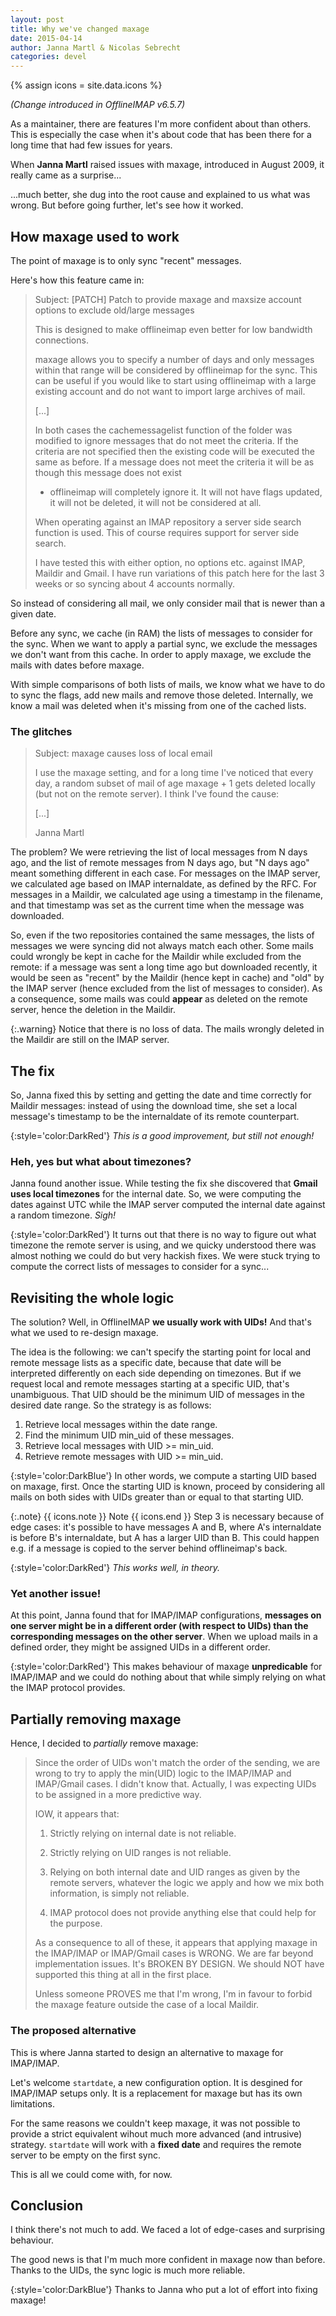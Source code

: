 ```yaml
---
layout: post
title: Why we've changed maxage
date: 2015-04-14
author: Janna Martl & Nicolas Sebrecht
categories: devel
---
```


{% assign icons = site.data.icons %}

*(Change introduced in OfflineIMAP v6.5.7)*

As a maintainer, there are features I'm more confident about than others. This is especially the case when it's about code that has been there for a long time that had few issues for years.

When **Janna Martl** raised issues with maxage, introduced in August 2009, it really came as a surprise...

<!--more-->

...much better, she dug into the root cause and explained to us what was wrong. But before going further, let's see how it worked.


## How maxage used to work

The point of maxage is to only sync "recent" messages.

Here's how this feature came in:

> Subject: [PATCH] Patch to provide maxage and maxsize account options to exclude old/large messages
> 
> This is designed to make offlineimap even better for low bandwidth connections.
> 
> maxage allows you to specify a number of days and only messages within
> that range will be considered by offlineimap for the sync.  This can be
> useful if you would like to start using offlineimap with a large
> existing account and do not want to import large archives of mail.
> 
> [...]
> 
> In both cases the cachemessagelist function of the folder was modified to ignore
> messages that do not meet the criteria.  If the criteria are not specified
> then the existing code will be executed the same as before.  If a message
> does not meet the criteria it will be as though this message does not exist
> - offlineimap will completely ignore it.  It will not have flags updated,
> it will not be deleted, it will not be considered at all.
> 
> When operating against an IMAP repository a server side search function
> is used.  This of course requires support for server side search.
> 
> I have tested this with either option, no options etc. against IMAP, Maildir
> and Gmail.  I have run variations of this patch here for the last 3 weeks or
> so syncing about 4 accounts normally.

So instead of considering all mail, we only consider mail that is newer than a given date.

Before any sync, we cache (in RAM) the lists of messages to consider for the sync. When we want to apply a partial sync, we exclude the messages we don't want from this cache. In order to apply maxage, we exclude the mails with dates before maxage.

With simple comparisons of both lists of mails, we know what we have to do to sync the flags, add new mails and remove those deleted. Internally, we know a mail was deleted when it's missing from one of the cached lists.


### The glitches

> Subject: maxage causes loss of local email
>
> I use the maxage setting, and for a long time I've noticed that every
> day, a random subset of mail of age maxage + 1 gets deleted locally
> (but not on the remote server). I think I've found the cause:
>
> [...]
>
> Janna Martl

The problem? We were retrieving the list of local messages from N days ago, and the list of remote messages from N days ago, but "N days ago" meant something different in each case. For messages on the IMAP server, we calculated age based on IMAP internaldate, as defined by the RFC. For messages in a Maildir, we calculated age using a timestamp in the filename, and that timestamp was set as the current time when the message was downloaded.

So, even if the two repositories contained the same messages, the lists of messages we were syncing did not always match each other. Some mails could wrongly be kept in cache for the Maildir while excluded from the remote: if a message was sent a long time ago but downloaded recently, it would be seen as "recent" by the Maildir (hence kept in cache) and "old" by the IMAP server (hence excluded from the list of messages to consider). As a consequence, some mails was could **appear** as deleted on the remote server, hence the deletion in the Maildir.

{:.warning}
Notice that there is no loss of data. The mails wrongly deleted in the Maildir are still on the IMAP server.


## The fix

So, Janna fixed this by setting and getting the date and time correctly for Maildir messages: instead of using the download time, she set a local message's timestamp to be the internaldate of its remote counterpart.

{:style='color:DarkRed'}
*This is a good improvement, but still not enough!*


### Heh, yes but what about timezones?

Janna found another issue. While testing the fix she discovered that **Gmail uses local timezones** for the internal date. So, we were computing the dates against UTC while the IMAP server computed the internal date against a random timezone. *Sigh!*

{:style='color:DarkRed'}
It turns out that there is no way to figure out what timezone the remote server is using, and we quicky understood there was almost nothing we could do but very hackish fixes. We were stuck trying to compute the correct lists of messages to consider for a sync...


## Revisiting the whole logic

The solution? Well, in OfflineIMAP **we usually work with UIDs!** And that's what we used to re-design maxage.

The idea is the following: we can't specify the starting point for local and remote message lists as a specific date, because that date will be interpreted differently on each side depending on timezones. But if we request local and remote messages starting at a specific UID, that's unambiguous. That UID should be the minimum UID of messages in the desired date range. So the strategy is as follows:

1. Retrieve local messages within the date range.
2. Find the minimum UID min_uid of these messages.
3. Retrieve local messages with UID >= min_uid.
4. Retrieve remote messages with UID >= min_uid.

{:style='color:DarkBlue'}
In other words, we compute a starting UID based on maxage, first. Once the starting UID is known, proceed by considering all mails on both sides with UIDs greater than or equal to that starting UID.

{:.note}
{{ icons.note }} Note {{ icons.end }}
Step 3 is necessary because of edge cases: it's possible to have messages A and B, where A's internaldate is before B's internaldate, but A has a larger UID than B. This could happen e.g. if a message is copied to the server behind offlineimap's back.

{:style='color:DarkRed'}
*This works well, in theory.*


### Yet another issue!

At this point, Janna found that for IMAP/IMAP configurations, **messages on one server might be in a different order (with respect to UIDs) than the corresponding messages on the other server**. When we upload mails in a defined order, they might be assigned UIDs in a different order.

{:style='color:DarkRed'}
This makes behaviour of maxage **unpredicable** for IMAP/IMAP and we could do nothing about that while simply relying on what the IMAP protocol provides.


## Partially removing maxage

Hence, I decided to *partially* remove maxage:

> Since the order of UIDs won't match the order of the sending, we are
> wrong to try to apply the min(UID) logic to the IMAP/IMAP and IMAP/Gmail
> cases. I didn't know that. Actually, I was expecting UIDs to be assigned
> in a more predictive way.
> 
> IOW, it appears that:
> 
> 1. Strictly relying on internal date is not reliable.
> 
> 2. Strictly relying on UID ranges is not reliable.
> 
> 3. Relying on both internal date and UID ranges as given by the remote
>    servers, whatever the logic we apply and how we mix both information, is
>    simply not reliable.
> 
> 4. IMAP protocol does not provide anything else that could help for the
>    purpose.
> 
> As a consequence to all of these, it appears that applying maxage in the
> IMAP/IMAP or IMAP/Gmail cases is WRONG. We are far beyond implementation
> issues. It's BROKEN BY DESIGN. We should NOT have supported this thing at
> all in the first place.
> 
> 
> Unless someone PROVES me that I'm wrong, I'm in favour to forbid the
> maxage feature outside the case of a local Maildir.


### The proposed alternative

This is where Janna started to design an alternative to maxage for IMAP/IMAP.

Let's welcome `startdate`, a new configuration option. It is desgined for IMAP/IMAP setups only. It is a replacement for maxage but has its own limitations.

For the same reasons we couldn't keep maxage, it was not possible to provide a strict equivalent wihout much more advanced (and intrusive) strategy. `startdate` will work with a **fixed date** and requires the remote server to be empty on the first sync.

This is all we could come with, for now.


## Conclusion

I think there's not much to add. We faced a lot of edge-cases and surprising behaviour.

The good news is that I'm much more confident in maxage now than before. Thanks to the UIDs, the sync logic is much more reliable.

{:style='color:DarkBlue'}
Thanks to Janna who put a lot of effort into fixing maxage!

<!--
vim: ts=2 expandtab spelllang=en :
-->

